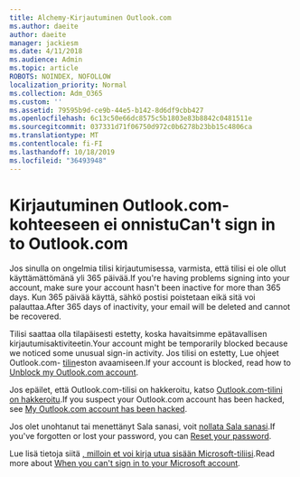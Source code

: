 ```yaml
---
title: Alchemy-Kirjautuminen Outlook.com
ms.author: daeite
author: daeite
manager: jackiesm
ms.date: 4/11/2018
ms.audience: Admin
ms.topic: article
ROBOTS: NOINDEX, NOFOLLOW
localization_priority: Normal
ms.collection: Adm_O365
ms.custom: ''
ms.assetid: 79595b9d-ce9b-44e5-b142-8d6df9cbb427
ms.openlocfilehash: 6c13c50e66dc8575c5b1803e83b8842c0481511e
ms.sourcegitcommit: 037331d71f06750d972c0b6278b23bb15c4806ca
ms.translationtype: MT
ms.contentlocale: fi-FI
ms.lasthandoff: 10/18/2019
ms.locfileid: "36493948"
---
```

# <a name="cant-sign-in-to-outlookcom"></a><span data-ttu-id="725b1-102">Kirjautuminen Outlook.com-kohteeseen ei onnistu</span><span class="sxs-lookup"><span data-stu-id="725b1-102">Can't sign in to Outlook.com</span></span>

<span data-ttu-id="725b1-103">Jos sinulla on ongelmia tilisi kirjautumisessa, varmista, että tilisi ei ole ollut käyttämättömänä yli 365 päivää.</span><span class="sxs-lookup"><span data-stu-id="725b1-103">If you're having problems signing into your account, make sure your account hasn't been inactive for more than 365 days.</span></span> <span data-ttu-id="725b1-104">Kun 365 päivää käyttä, sähkö postisi poistetaan eikä sitä voi palauttaa.</span><span class="sxs-lookup"><span data-stu-id="725b1-104">After 365 days of inactivity, your email will be deleted and cannot be recovered.</span></span>
  
<span data-ttu-id="725b1-105">Tilisi saattaa olla tilapäisesti estetty, koska havaitsimme epätavallisen kirjautumisaktiviteetin.</span><span class="sxs-lookup"><span data-stu-id="725b1-105">Your account might be temporarily blocked because we noticed some unusual sign-in activity.</span></span> <span data-ttu-id="725b1-106">Jos tilisi on estetty, Lue ohjeet Outlook.com- [tilin](https://support.office.com/article/f4ad2701-d166-4d8b-8a6a-9af2a1f8a4c4.aspx)eston avaamiseen.</span><span class="sxs-lookup"><span data-stu-id="725b1-106">If your account is blocked, read how to [Unblock my Outlook.com account](https://support.office.com/article/f4ad2701-d166-4d8b-8a6a-9af2a1f8a4c4.aspx).</span></span> 
  
<span data-ttu-id="725b1-107">Jos epäilet, että Outlook.com-tilisi on hakkeroitu, katso [Outlook.com-tilini on hakkeroitu](https://support.office.com/article/35993ac5-ac2f-494e-aacb-5232dda453d8.aspx).</span><span class="sxs-lookup"><span data-stu-id="725b1-107">If you suspect your Outlook.com account has been hacked, see [My Outlook.com account has been hacked](https://support.office.com/article/35993ac5-ac2f-494e-aacb-5232dda453d8.aspx).</span></span>
  
<span data-ttu-id="725b1-108">Jos olet unohtanut tai menettänyt Sala sanasi, voit [nollata Sala sanasi](https://go.microsoft.com/fwlink/p/?LinkID=242804).</span><span class="sxs-lookup"><span data-stu-id="725b1-108">If you've forgotten or lost your password, you can [Reset your password](https://go.microsoft.com/fwlink/p/?LinkID=242804).</span></span>
  
<span data-ttu-id="725b1-109">Lue lisä tietoja siitä [, milloin et voi kirja utua sisään Microsoft-tiliisi](https://go.microsoft.com/fwlink/p/?linkid=837479).</span><span class="sxs-lookup"><span data-stu-id="725b1-109">Read more about [When you can't sign in to your Microsoft account](https://go.microsoft.com/fwlink/p/?linkid=837479).</span></span>
  

